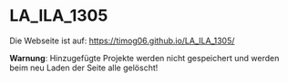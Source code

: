 # LA_ILA_1305

Die Webseite ist auf: https://timog06.github.io/LA_ILA_1305/

**Warnung**: Hinzugefügte Projekte werden nicht gespeichert und werden beim neu Laden der Seite alle gelöscht!
